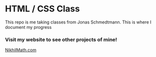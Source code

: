 # HTML / CSS Class

This repo is me taking classes from Jonas Schmedtmann. This is where I document my progress

### Visit my website to see other projects of mine!

[NikhilMath.com](https://www.nikhilmath.com)